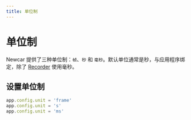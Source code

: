 ```yaml
---
title: 单位制
---
```


# 单位制

Newcar 提供了三种单位制：`帧`、`秒` 和 `毫秒`。默认单位通常是秒，与应用程序绑定，除了 [Recorder](./recorder) 使用毫秒。

## 设置单位制

```ts
app.config.unit = 'frame'
app.config.unit = 's'
app.config.unit = 'ms'
```